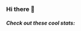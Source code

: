 ### Hi there 👋
##### Check out these cool stats:

<div align="Left">
<p><p>
  <picture>
  <source
    srcset="https://streak-stats.demolab.com?user=tej172&theme=highcontrast&card_width=500"
    media="(prefers-color-scheme: dark)"
  />
  <img />
  </picture>
</div>
<!--
![](https://komarev.com/ghpvc/?username=tej172)
[![GitHub Streak](https://streak-stats.demolab.com?user=tej172&theme=highcontrast&card_width=500)](https://git.io/streak-stats)
![My Github Stats](https://github-readme-stats.vercel.app/api?username=benjababe&count_private=true&show_icons=true&theme=dark)
![My Github Stats](https://github-readme-stats.vercel.app/api?username=tej172&count_private=true&show_icons=true&theme=dark)
![](https://komarev.com/ghpvc/?username=Benjababe)
[![Top Langs](https://github-readme-stats.vercel.app/api/top-langs/?username=tej172)](https://github.com/anuraghazra/github-readme-stats)
-->


<div align="Left">
<p><p>
  <picture>
  <source
    srcset="https://github-readme-stats.vercel.app/api/top-langs/?username=tej172&hide=Jupyter%20Notebook%2chtml&layout=compact&theme=dark#gh-dark-mode-only"
    media="(prefers-color-scheme: dark)"
  />
  <img />
  </picture>
</div>

<div align="Left">
<p><p>
  <picture>
  <source
    srcset="https://komarev.com/ghpvc/?username=tej172"
    media="(prefers-color-scheme: dark)"
  />
  <img />
  </picture>
</div>


<!--
**tej172/tej172** is a ✨ _special_ ✨ repository because its `README.md` (this file) appears on your GitHub profile.

Here are some ideas to get you started:

- 🔭 I’m currently working on ...
- 🌱 I’m currently learning ...
- 👯 I’m looking to collaborate on ...
- 🤔 I’m looking for help with ...
- 💬 Ask me about ...
- 📫 How to reach me: ...
- 😄 Pronouns: ...
- ⚡ Fun fact: ...

<a href="https://git.io/streak-stats"><img src="https://streak-stats.demolab.com?user=tej172&theme=dark&card_width=500" alt="GitHub Streak" /></a>
-->





















<!-- 
<h2>📊 Git Stats:</h2>
<div align="center">
  
  <picture>
  <source
    srcset="https://github-readme-stats.vercel.app/api?username=BoonHianLim&show_icons=true&theme=radical&rank_icon=github"
    media="(prefers-color-scheme: dark)"
  />
  <source
    srcset="https://github-readme-stats.vercel.app/api?username=BoonHianLim&show_icons=true&theme=default&rank_icon=github"
    media="(prefers-color-scheme: light), (prefers-color-scheme: no-preference)"
  />
  <img />
  </picture>
</div>

<h2>💻 Tech Stack:</h2>
<table align="center">
  <tr align="center">
    <th>Type</th>
    <th>Language / Frameworks</th>
  </tr>
  
  <tr align="center">
    <td>Web Development</td>
    <td>
      <a href="https://www.typescriptlang.org/"><img src="https://img.shields.io/badge/typescript-black?style=for-the-badge&logo=typescript&logoColor=white" /></a>
      <a href="https://developer.mozilla.org/en-US/docs/Web/JavaScript"><img src="https://img.shields.io/badge/javascript-black?style=for-the-badge&logo=javascript&logoColor=%23F7DF1E" /></a>
      <a href="https://developer.mozilla.org/en-US/docs/Learn/Getting_started_with_the_web/HTML_basics"><img src="https://img.shields.io/badge/html5-black?style=for-the-badge&logo=html5&logoColor=white" /></a>
      <a href="https://react.dev/"><img src="https://img.shields.io/badge/react-black?style=for-the-badge&logo=react&logoColor=%2361DAFB" /></a>
    </td>
  </tr>

  <tr align="center">
    <td>Mobile App Development</td>
    <td>
      <a href="https://reactnative.dev/"><img src="https://img.shields.io/badge/react_native-black?style=for-the-badge&logo=react&logoColor=%2361DAFB" /></a>
      <a href="https://docs.expo.dev/get-started/expo-go/"><img src="https://img.shields.io/badge/expo-black?style=for-the-badge&logo=expo&logoColor=#D04A37" /></a>
      <a href="https://dart.dev/"><img src="https://img.shields.io/badge/dart-black?style=for-the-badge&logo=dart&logoColor=white" /></a>
      <a href="https://flutter.dev/"><img src="https://img.shields.io/badge/Flutter-black?style=for-the-badge&logo=Flutter&logoColor=white" /></a>
    </td>
  </tr>
  
  <tr align="center">
    <td>Software Development</td>
    <td>
      <a href="https://www.java.com/"><img src="https://img.shields.io/badge/java-black?style=for-the-badge&logo=openjdk&logoColor=white" /></a>
      <a href="https://en.wikipedia.org/wiki/C_(programming_language)"><img src="https://img.shields.io/badge/c-black?style=for-the-badge&logo=c&logoColor=white" /></a>
      <a href="https://en.wikipedia.org/wiki/C%2B%2B"><img src="https://img.shields.io/badge/c++-black?style=for-the-badge&logo=c%2B%2B&logoColor=white" /></a>
    </td>
  </tr>

  <tr align="center">
    <td>UI Prototyping</td>
    <td>
      <a href="https://www.figma.com/"><img src="https://img.shields.io/badge/figma-black?style=for-the-badge&logo=figma&logoColor=white" /></a>
      <a href="https://www.gimp.org/"><img src="https://img.shields.io/badge/GIMP-black?style=for-the-badge&logo=gimp&logoColor=white" /></a>
    </td>
  </tr>

  <tr align="center">
    <td>Cloud Architecture</td>
    <td>
      <a href="https://cloud.google.com/"><img src="https://img.shields.io/badge/Google_Cloud-black?style=for-the-badge&logo=google-cloud&logoColor=white" /></a>
      <a href="https://cloud.google.com/bigquery"><img src="https://img.shields.io/badge/bigquery-black.svg?style=for-the-badge&logo=data:image/jpeg%2bxml;base64,%2F9j%2F4AAQSkZJRgABAQEASABIAAD%2F2wBDAP%2F%2F%2F%2F%2F%2F%2F%2F%2F%2F%2F%2F%2F%2F%2F%2F%2F%2F%2F%2F%2F%2F%2F%2F%2F%2F%2F%2F%2F%2F%2F%2F%2F%2F%2F%2F%2F%2F%2F%2F%2F%2F%2F%2F%2F%2F%2F%2F%2F%2F%2F%2F%2F%2F%2F%2F%2F%2F%2F%2F%2F%2F%2F%2F%2F%2F%2F%2F%2F%2F%2F%2F%2F%2F%2F%2F%2F%2F%2F%2F%2F%2F%2F%2F%2F%2F2wBDAf%2F%2F%2F%2F%2F%2F%2F%2F%2F%2F%2F%2F%2F%2F%2F%2F%2F%2F%2F%2F%2F%2F%2F%2F%2F%2F%2F%2F%2F%2F%2F%2F%2F%2F%2F%2F%2F%2F%2F%2F%2F%2F%2F%2F%2F%2F%2F%2F%2F%2F%2F%2F%2F%2F%2F%2F%2F%2F%2F%2F%2F%2F%2F%2F%2F%2F%2F%2F%2F%2F%2F%2F%2F%2F%2F%2F%2F%2F%2F%2F%2F%2F%2F%2F%2F%2FwgARCAAbABoDAREAAhEBAxEB%2F8QAFwABAQEBAAAAAAAAAAAAAAAAAAECA%2F%2FEABQBAQAAAAAAAAAAAAAAAAAAAAD%2F2gAMAwEAAhADEAAAAYUhDQBk0CmAAdD%2FxAAUEAEAAAAAAAAAAAAAAAAAAABA%2F9oACAEBAAEFAgf%2FxAAUEQEAAAAAAAAAAAAAAAAAAABA%2F9oACAEDAQE%2FAQf%2FxAAUEQEAAAAAAAAAAAAAAAAAAABA%2F9oACAECAQE%2FAQf%2FxAAUEAEAAAAAAAAAAAAAAAAAAABA%2F9oACAEBAAY%2FAgf%2FxAAcEAABBAMBAAAAAAAAAAAAAAABABARUSFBYfD%2F2gAIAQEAAT8hFlSKXQx0ox60NsFlocN%2F%2F9oADAMBAAIAAwAAABCCCCAQQCD%2FxAAUEQEAAAAAAAAAAAAAAAAAAABA%2F9oACAEDAQE%2FEAf%2FxAAUEQEAAAAAAAAAAAAAAAAAAABA%2F9oACAECAQE%2FEAf%2FxAAmEAACAQIFAgcAAAAAAAAAAAABETEAECFBUXGRYcGBobHR4fDx%2F9oACAEBAAE%2FEAAHB9z9qyIeHp80QCOQWBkInyFbDafCgSHptjYgQAcCI7flKDCbecuImlgQCznv206U2h4vgI3t%2F9k%3D&logoColor=white" /></a>
      <a href="https://cloud.google.com/functions"><img src="https://img.shields.io/badge/cloud_functions-black.svg?style=for-the-badge&logoColor=white&logo=data:image/jpeg%2bxml;base64,%2F9j%2F4AAQSkZJRgABAQEASABIAAD%2F2wBDAAMCAgMCAgMDAwMEAwMEBQgFBQQEBQoHBwYIDAoMDAsKCwsNDhIQDQ4RDgsLEBYQERMUFRUVDA8XGBYUGBIUFRT%2F2wBDAQMEBAUEBQkFBQkUDQsNFBQUFBQUFBQUFBQUFBQUFBQUFBQUFBQUFBQUFBQUFBQUFBQUFBQUFBQUFBQUFBQUFBT%2FwgARCAANABADAREAAhEBAxEB%2F8QAFwAAAwEAAAAAAAAAAAAAAAAAAAEFBv%2FEABQBAQAAAAAAAAAAAAAAAAAAAAD%2F2gAMAwEAAhADEAAAAcyIlAf%2FxAAZEAEAAgMAAAAAAAAAAAAAAAAFAgMEBgf%2F2gAIAQEAAQUC3k1BBTRzkD0%2Bn4ULbuYYUKrv%2F8QAFBEBAAAAAAAAAAAAAAAAAAAAIP%2FaAAgBAwEBPwEf%2F8QAFBEBAAAAAAAAAAAAAAAAAAAAIP%2FaAAgBAgEBPwEf%2F8QAIhAAAgIABQUBAAAAAAAAAAAAAQIDBQAEESEiEzFRcZGh%2F9oACAEBAAY%2FApaasycIqqowRRogUFWl005Hfkx%2FAT5xFT2eThNVameKRHCks0WuvIb8WH6SPOKu%2BUspt8usrQHfpkInY%2BiPmLS9YszVGXMqQDbqEo%2Fc%2BgfuP%2F%2FEABoQAQEAAwEBAAAAAAAAAAAAAAERADFRQSH%2F2gAIAQEAAT8hAQO7%2BitsLGOwwbxb3gQssJWGww3JzQfCRKcW0%2BwXMrIOkYcWw%2BR%2F%2F9oADAMBAAIAAwAAABAaT%2F%2FEABQRAQAAAAAAAAAAAAAAAAAAACD%2F2gAIAQMBAT8QH%2F%2FEABYRAAMAAAAAAAAAAAAAAAAAAAABEP%2FaAAgBAgEBPxAV%2F8QAFxABAQEBAAAAAAAAAAAAAAAAAREhAP%2FaAAgBAQABPxAFblcPY8WsDKtT45M9Xi1gbAJNhiyARgRLoQ8kXRI8ogiBBuhHz%2F%2FZ" /></a>
      <a href="https://cloud.google.com/storage"><img src="https://img.shields.io/badge/google_cloud_storage-black.svg?style=for-the-badge&logoColor=white&logo=data:image/jpeg%2bxml;base64,%2F9j%2F4AAQSkZJRgABAQIAdgB2AAD%2F2wBDAAMCAgMCAgMDAwMEAwMEBQgFBQQEBQoHBwYIDAoMDAsKCwsNDhIQDQ4RDgsLEBYQERMUFRUVDA8XGBYUGBIUFRT%2F2wBDAQMEBAUEBQkFBQkUDQsNFBQUFBQUFBQUFBQUFBQUFBQUFBQUFBQUFBQUFBQUFBQUFBQUFBQUFBQUFBQUFBQUFBT%2FwgARCAATAB8DAREAAhEBAxEB%2F8QAGgAAAgIDAAAAAAAAAAAAAAAABAUABgMHCP%2FEABgBAQEAAwAAAAAAAAAAAAAAAAADAQIE%2F9oADAMBAAIQAxAAAAHqEzAVppa6L%2BS5YFWderrcuWz8hr%2FOP%2F%2FEABwQAAEEAwEAAAAAAAAAAAAAAAQAAwUGAQISFv%2FaAAgBAQABBQJhhthnnCNy7oIIzvJxAlPBFE8uGjYIEEXzUZaYSvmPGwPeV3lXmTJhKn%2F%2FxAAcEQACAgMBAQAAAAAAAAAAAAABAgADEBIxICP%2F2gAIAQMBAT8Bw%2BwU69lJcp9O5dgiljKrRcuw8cn%2FxAAeEQACAgICAwAAAAAAAAAAAAABAwIEABEQEyAhQf%2FaAAgBAgEBPwHhIgWAMOhlqKYt0g7HKll0wuP3LNc1mdcvAkn2c%2F%2FEACcQAAIBAwMDAwUAAAAAAAAAAAECAwAEEQUSMSEiURCR0hMkM3GV%2F9oACAEBAAY%2FAo4441jjRQqqowAK4qVreNXnA7VPmvp6raxOWPdFIgIPXpkVDCs1%2FtjQIPv5hwPAbHtX5tQ%2Foz%2FOpJ3l1EqgyQuoT%2FOnBk1GOOQ4Ia9lfg%2BGJB9q024mffLLbRu7Y5JUZ9b25snEE0WzYwUHGXUcH91%2F%2F8QAHxABAAICAgIDAAAAAAAAAAAAAQARITFBYVGREHGB%2F9oACAEBAAE%2FIQLQHCKADQToep4sSawswxA4FLZsPUZfXNcAwxrQDwHxCtvfjWUvfVkRenja%2FGYQDYLUqMGXid8UKWz6mEu0ayYE0uJ%2F%2F9oADAMBAAIAAwAAABAQsBqQH%2F%2FEABoRAQADAAMAAAAAAAAAAAAAAAEAEBEgMUH%2F2gAIAQMBAT8QppHfEHIy3WkQieHAAYT%2FxAAdEQEAAgICAwAAAAAAAAAAAAABABEQMSFBUWGR%2F9oACAECAQE%2FEMWal5TxHWg%2Fe8vYCq51G6ClNnvOojZbP%2F%2FEABwQAQEAAwEAAwAAAAAAAAAAAAERACExQWHw8f%2FaAAgBAQABPxAIBDHw8AAACAAZ%2BKxESWc8w7PllLJTI2SGXgFBAPEOnN6zlFi4ONH4AAxGugQCjwIOvusRgAM5WUu6C0gJ53lf8oURgAugM%2BsMTAQiIjkH5NGKUtLtdpuOf%2F%2FZ" /></a>
    </td>
  </tr>
  
  <tr align="center">
    <td>Database</td>
    <td>
      <a href="https://firebase.google.com/"><img src="https://img.shields.io/badge/firebase-black?style=for-the-badge&logo=firebase" /></a>
      <a href="https://www.mongodb.com/"><img src="https://img.shields.io/badge/MongoDB-black?style=for-the-badge&logo=mongodb&logoColor=white" /></a>
    </td>
  </tr>

  <tr align="center">
    <td>Software Testing</td>
    <td>
      <a href="https://jestjs.io/"><img src="https://img.shields.io/badge/-jest-black?style=for-the-badge&logo=jest&logoColor=white" /></a>
      <a href="https://testing-library.com/"><img src="https://img.shields.io/badge/-TestingLibrary-black?style=for-the-badge&logo=testing-library&logoColor=white" /></a>
    </td>
  </tr>
  
  <tr align="center">
    <td>Package Management</td>
    <td>
      <a href="https://yarnpkg.com/"><img src="https://img.shields.io/badge/yarn-black?style=for-the-badge&logo=yarn&logoColor=white" /></a>
      <a href="https://python-poetry.org/"><img src="https://img.shields.io/badge/-poetry-black?style=for-the-badge&logo=poetry" /></a>
    </td>
  </tr>
  
  <tr align="center">
    <td>Data Science/AI</td>
    <td>
      <a href="https://www.python.org/"><img src="https://img.shields.io/badge/python-black?style=for-the-badge&logo=python&logoColor=ffdd54" /></a>
    </td>
  </tr>

</table>

<div align="center">
<p><p>
  <picture>
  <source
    srcset="https://github-readme-stats.vercel.app/api/top-langs/?username=BoonHianLim&hide=Jupyter%20Notebook%2chtml&layout=compact&theme=dark#gh-dark-mode-only"
    media="(prefers-color-scheme: dark)"
  />
  <source
    srcset="https://github-readme-stats.vercel.app/api/top-langs/?username=BoonHianLim&hide=Jupyter%20Notebook%2chtml&layout=compact&theme=default#gh-light-mode-only"
    media="(prefers-color-scheme: light), (prefers-color-scheme: no-preference)"
  />
  <img />
  </picture>
</div>
-->

